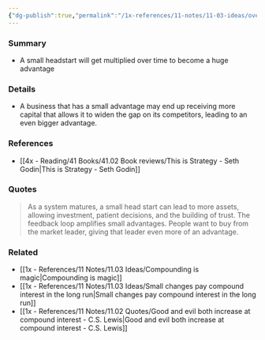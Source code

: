 ```yaml
---
{"dg-publish":true,"permalink":"/1x-references/11-notes/11-03-ideas/over-time-a-small-headstart-becomes-a-huge-advantage/","title":"Over time, a small headstart becomes a huge advantage","created":"2025-03-30T01:52:53.628+03:00","updated":"2025-04-10T10:34:29.159+03:00"}
---
```



### Summary
- A small headstart will get multiplied over time to become a huge advantage

### Details
- A business that has a small advantage may end up receiving more capital that allows it to widen the gap on its competitors, leading to an even bigger advantage.

### References
- [[4x - Reading/41 Books/41.02 Book reviews/This is Strategy - Seth Godin\|This is Strategy - Seth Godin]]

### Quotes
> As a system matures, a small head start can lead to more assets, allowing investment, patient decisions, and the building of trust. The feedback loop amplifies small advantages. People want to buy from the market leader, giving that leader even more of an advantage.

### Related
- [[1x - References/11 Notes/11.03 Ideas/Compounding is magic\|Compounding is magic]]
- [[1x - References/11 Notes/11.03 Ideas/Small changes pay compound interest in the long run\|Small changes pay compound interest in the long run]]
- [[1x - References/11 Notes/11.02 Quotes/Good and evil both increase at compound interest - C.S. Lewis\|Good and evil both increase at compound interest - C.S. Lewis]]